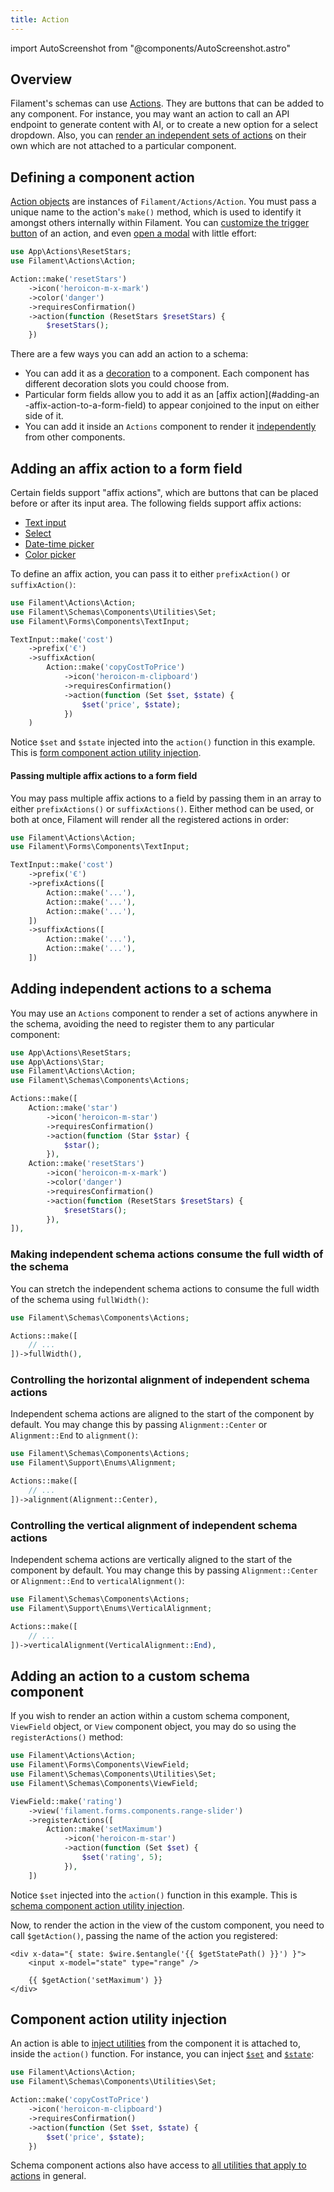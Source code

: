 ```yaml
---
title: Action
---
```

import AutoScreenshot from "@components/AutoScreenshot.astro"

## Overview

Filament's schemas can use [Actions](../actions). They are buttons that can be added to any component. For instance, you may want an action to call an API endpoint to generate content with AI, or to create a new option for a select dropdown. Also, you can [render an independent sets of actions](#adding-independent-actions-to-a-schema) on their own which are not attached to a particular component.

## Defining a component action

[Action objects](../actions) are instances of `Filament/Actions/Action`. You must pass a unique name to the action's `make()` method, which is used to identify it amongst others internally within Filament. You can [customize the trigger button](../actions/trigger-button) of an action, and even [open a modal](../actions/modals) with little effort:

```php
use App\Actions\ResetStars;
use Filament\Actions\Action;

Action::make('resetStars')
    ->icon('heroicon-m-x-mark')
    ->color('danger')
    ->requiresConfirmation()
    ->action(function (ResetStars $resetStars) {
        $resetStars();
    })
```

There are a few ways you can add an action to a schema:

- You can add it as a [decoration](decorations#action-decorations) to a component. Each component has different decoration slots you could choose from.
- Particular form fields allow you to add it as an [affix action](#adding-an -affix-action-to-a-form-field) to appear conjoined to the input on either side of it.
- You can add it inside an `Actions` component to render it [independently](#adding-independent-actions-to-a-schema) from other components.

## Adding an affix action to a form field

Certain fields support "affix actions", which are buttons that can be placed before or after its input area. The following fields support affix actions:

- [Text input](../forms/fields/text-input)
- [Select](../forms/fields/select)
- [Date-time picker](../forms/fields/date-time-picker)
- [Color picker](../forms/fields/color-picker)

To define an affix action, you can pass it to either `prefixAction()` or `suffixAction()`:

```php
use Filament\Actions\Action;
use Filament\Schemas\Components\Utilities\Set;
use Filament\Forms\Components\TextInput;

TextInput::make('cost')
    ->prefix('€')
    ->suffixAction(
        Action::make('copyCostToPrice')
            ->icon('heroicon-m-clipboard')
            ->requiresConfirmation()
            ->action(function (Set $set, $state) {
                $set('price', $state);
            })
    )
```

<AutoScreenshot name="forms/fields/actions/suffix" alt="Text input with suffix action" version="4.x" />

Notice `$set` and `$state` injected into the `action()` function in this example. This is [form component action utility injection](#component-action-utility-injection).

#### Passing multiple affix actions to a form field

You may pass multiple affix actions to a field by passing them in an array to either `prefixActions()` or `suffixActions()`. Either method can be used, or both at once, Filament will render all the registered actions in order:

```php
use Filament\Actions\Action;
use Filament\Forms\Components\TextInput;

TextInput::make('cost')
    ->prefix('€')
    ->prefixActions([
        Action::make('...'),
        Action::make('...'),
        Action::make('...'),
    ])
    ->suffixActions([
        Action::make('...'),
        Action::make('...'),
    ])
```

## Adding independent actions to a schema

You may use an `Actions` component to render a set of actions anywhere in the schema, avoiding the need to register them to any particular component:

```php
use App\Actions\ResetStars;
use App\Actions\Star;
use Filament\Actions\Action;
use Filament\Schemas\Components\Actions;

Actions::make([
    Action::make('star')
        ->icon('heroicon-m-star')
        ->requiresConfirmation()
        ->action(function (Star $star) {
            $star();
        }),
    Action::make('resetStars')
        ->icon('heroicon-m-x-mark')
        ->color('danger')
        ->requiresConfirmation()
        ->action(function (ResetStars $resetStars) {
            $resetStars();
        }),
]),
```

<AutoScreenshot name="schemas/layout/actions/independent/simple" alt="Independent actions" version="4.x" />

### Making independent schema actions consume the full width of the schema

You can stretch the independent schema actions to consume the full width of the schema using `fullWidth()`:

```php
use Filament\Schemas\Components\Actions;

Actions::make([
    // ...
])->fullWidth(),
```

<AutoScreenshot name="schemas/layout/actions/independent/full-width" alt="Independent actions consuming the full width" version="4.x" />

### Controlling the horizontal alignment of independent schema actions

Independent schema actions are aligned to the start of the component by default. You may change this by passing `Alignment::Center` or `Alignment::End` to `alignment()`:

```php
use Filament\Schemas\Components\Actions;
use Filament\Support\Enums\Alignment;

Actions::make([
    // ...
])->alignment(Alignment::Center),
```

<AutoScreenshot name="schemas/layout/actions/independent/horizontally-aligned-center" alt="Independent actions horizontally aligned to the center" version="4.x" />

### Controlling the vertical alignment of independent schema actions

Independent schema actions are vertically aligned to the start of the component by default. You may change this by passing `Alignment::Center` or `Alignment::End` to `verticalAlignment()`:

```php
use Filament\Schemas\Components\Actions;
use Filament\Support\Enums\VerticalAlignment;

Actions::make([
    // ...
])->verticalAlignment(VerticalAlignment::End),
```

<AutoScreenshot name="schemas/layout/actions/independent/vertically-aligned-end" alt="Independent actions vertically aligned to the end" version="4.x" />

## Adding an action to a custom schema component

If you wish to render an action within a custom schema component, `ViewField` object, or `View` component object, you may do so using the `registerActions()` method:

```php
use Filament\Actions\Action;
use Filament\Forms\Components\ViewField;
use Filament\Schemas\Components\Utilities\Set;
use Filament\Schemas\Components\ViewField;

ViewField::make('rating')
    ->view('filament.forms.components.range-slider')
    ->registerActions([
        Action::make('setMaximum')
            ->icon('heroicon-m-star')
            ->action(function (Set $set) {
                $set('rating', 5);
            }),
    ])
```

Notice `$set` injected into the `action()` function in this example. This is [schema component action utility injection](#component-action-utility-injection).

Now, to render the action in the view of the custom component, you need to call `$getAction()`, passing the name of the action you registered:

```blade
<div x-data="{ state: $wire.$entangle('{{ $getStatePath() }}') }">
    <input x-model="state" type="range" />
    
    {{ $getAction('setMaximum') }}
</div>
```

## Component action utility injection

An action is able to [inject utilities](../forms/advanced#form-component-utility-injection) from the component it is attached to, inside the `action()` function. For instance, you can inject [`$set`](advanced#setting-the-state-of-another-field) and [`$state`](advanced#injecting-the-current-state-of-the-field):

```php
use Filament\Actions\Action;
use Filament\Schemas\Components\Utilities\Set;

Action::make('copyCostToPrice')
    ->icon('heroicon-m-clipboard')
    ->requiresConfirmation()
    ->action(function (Set $set, $state) {
        $set('price', $state);
    })
```

Schema component actions also have access to [all utilities that apply to actions](../actions/advanced#action-utility-injection) in general.
